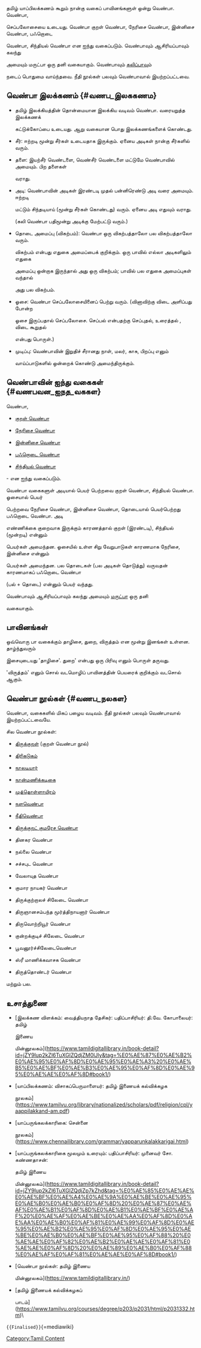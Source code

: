 தமிழ் யாப்பிலக்கணம் கூறும் நான்கு வகைப் பாவினங்களுள் ஒன்று வெண்பா. வெண்பா,
செப்பலோசையை உடையது. வெண்பா குறள் வெண்பா, நேரிசை வெண்பா, இன்னிசை வெண்பா, பஃறொடை
வெண்பா, சிந்தியல் வெண்பா என ஐந்து வகைப்படும். வெண்பாவும் ஆசிரியப்பாவும் கலந்து
அமையும் மருட்பா ஒரு தனி வகையாகும். வெண்பாவும் [கலிப்பாவ](கலிப்பா "wikilink")ும்
நடைப் பொதுமை வாய்ந்தவை. நீதி நூல்கள் பலவும் வெண்பாவால் இயற்றப்பட்டவை.

## வெண்பா இலக்கணம் {#வணப_இலககணம}

-   தமிழ் இலக்கியத்தின் தொன்மையான இலக்கிய வடிவம் வெண்பா. வரையறுத்த இலக்கணக்
    கட்டுக்கோப்பை உடையது. ஆறு வகையான பொது இலக்கணங்களைக் கொண்டது.
-   சீர்: ஈற்றடி மூன்று சீர்கள் உடையதாக இருக்கும். ஏனைய அடிகள் நான்கு சீர்களில் வரும்.
-   தளை: இயற்சீர் வெண்டளை, வெண்சீர் வெண்டளை மட்டுமே வெண்பாவில் அமையும். பிற தளைகள்
    வராது.
-   அடி: வெண்பாவின் அடிகள் இரண்டடி முதல் பன்னிரெண்டு அடி வரை அமையும். ஈற்றடி
    மட்டும் சிந்தடியாய் (மூன்று சீர்கள் கொண்டது) வரும். ஏனைய அடி எதுவும் வராது.
    (கலி வெண்பா பதிமூன்று அடிக்கு மேற்பட்டு வரும்.)
-   தொடை அமைப்பு (விகற்பம்): வெண்பா ஒரு விகற்பத்தாலோ பல விகற்பத்தாலோ வரும்.
    விகற்பம் என்பது எதுகை அமைப்பைக் குறிக்கும். ஒரு பாவில் எல்லா அடிகளிலும் எதுகை
    அமைப்பு ஒன்றாக இருந்தால் அது ஒரு விகற்பம்; பாவில் பல எதுகை அமைப்புகள் வந்தால்
    அது பல விகற்பம்.
-   ஓசை: வெண்பா செப்பலோசையினைப் பெற்று வரும். (வினாவிற்கு விடை அளிப்பது போன்ற
    ஓசை இருப்பதால் செப்பலோசை. செப்பல் என்பதற்கு செப்புதல், உரைத்தல் , விடை கூறுதல்
    என்பது பொருள்.)
-   முடிப்பு: வெண்பாவின் இறுதிச் சீரானது நாள், மலர், காசு, பிறப்பு எனும்
    வாய்ப்பாடுகளில் ஒன்றைக் கொண்டு அமைந்திருக்கும்.

## வெண்பாவின் ஐந்து வகைகள் {#வணபவன_ஐநத_வககள}

வெண்பா,

-   [குறள் வெண்பா](குறள்_வெண்பா "wikilink")
-   [நேரிசை வெண்பா](நேரிசை_வெண்பா "wikilink")
-   [இன்னிசை வெண்பா](இன்னிசை_வெண்பா "wikilink")
-   [பஃறொடை வெண்பா](பஃறொடை_வெண்பா "wikilink")
-   [சிந்தியல் வெண்பா](சிந்தியல்_வெண்பா "wikilink")

\- என ஐந்து வகைப்படும்.

வெண்பா வகைகளுள் அடியால் பெயர் பெற்றவை குறள் வெண்பா, சிந்தியல் வெண்பா. ஓசையால் பெயர்
பெற்றவை நேரிசை வெண்பா, இன்னிசை வெண்பா, தொடையால் பெயர்பெற்றது பஃறொடை வெண்பா. அடி
எண்ணிக்கை குறைவாக இருக்கும் காரணத்தால் குறள் (இரண்டடி), சிந்தியல் (மூன்றடி) என்னும்
பெயர்கள் அமைந்தன. ஓசையில் உள்ள சிறு வேறுபாடுகள் காரணமாக நேரிசை, இன்னிசை என்னும்
பெயர்கள் அமைந்தன. பல தொடைகள் (பல அடிகள் தொடுத்து) வருவதன் காரணமாகப் பஃறொடை வெண்பா
(பல் + தொடை) என்னும் பெயர் வந்தது.

வெண்பாவும் ஆசிரியப்பாவும் கலந்து அமையும் [மருட்பா](மருட்பா "wikilink") ஒரு தனி
வகையாகும்.

## பாவினங்கள்

ஒவ்வொரு பா வகைக்கும் தாழிசை, துறை, விருத்தம் என மூன்று இனங்கள் உள்ளன. தாழ்ந்துவரும்
இசையுடையது 'தாழிசை\'. துறை' என்பது ஒரு பிரிவு எனும் பொருள் தருவது.
'விருத்தம்' எனும் சொல் வடமொழிப் பாவினத்தின் பெயரைக் குறிக்கும் வடசொல் ஆகும்.

## வெண்பா நூல்கள் {#வணப_நலகள}

வெண்பா, வகைகளில் மிகப் பழைய வடிவம். நீதி நூல்கள் பலவும் வெண்பாவால் இயற்றப்பட்டவையே.
சில வெண்பா நூல்கள்:

-   [திருக்குறள்](திருக்குறள் "wikilink") (குறள் வெண்பா நூல்)
-   [திரிகடுகம்](திரிகடுகம் "wikilink")
-   [நாலடியார்](நாலடியார் "wikilink")
-   [நான்மணிக்கடிகை](நான்மணிக்கடிகை "wikilink")
-   [முத்தொள்ளாயிரம்](முத்தொள்ளாயிரம் "wikilink")
-   [நளவெண்பா](நளவெண்பா "wikilink")
-   [நீதிவெண்பா](நீதிவெண்பா "wikilink")
-   [திருக்குறட் குமரேச வெண்பா](திருக்குறட்_குமரேச_வெண்பா "wikilink")
-   தினகர வெண்பா
-   நல்லை வெண்பா
-   சச்சபுட வெண்பா
-   வேலாயுத வெண்பா
-   குமார நாயகர் வெண்பா
-   திருக்குற்றாலச் சிலேடை வெண்பா
-   திருஞானசம்பந்த மூர்த்திநாயனார் வெண்பா
-   திருவொற்றியூர் வெண்பா
-   குன்றக்குடிச் சிலேடை வெண்பா
-   பூவனூர்ச்சிலேடைவெண்பா
-   ஸ்ரீ மாணிக்கவாசக வெண்பா
-   திருத்தொண்டர் வெண்பா

மற்றும் பல.

## உசாத்துணை

-   [இலக்கண விளக்கம்: வைத்தியநாத தேசிகர்: பதிப்பாசிரியர்: தி.வே. கோபாலையர்: தமிழ்
    இணைய
    மின்னூலகம்](https://www.tamildigitallibrary.in/book-detail?id=jZY9lup2kZl6TuXGlZQdjZM0lJly&tag=%E0%AE%87%E0%AE%B2%E0%AE%95%E0%AF%8D%E0%AE%95%E0%AE%A3%20%E0%AE%B5%E0%AE%BF%E0%AE%B3%E0%AE%95%E0%AF%8D%E0%AE%95%E0%AE%AE%E0%AF%8D#book1/)
-   [யாப்பிலக்கணம்: விசாகப்பெருமாளையர்: தமிழ் இணையக் கல்விக்கழக
    நூலகம்](https://www.tamilvu.org/library/nationalized/scholars/pdf/religion/cpl/yaappilakkand-am.pdf)
-   [யாப்பருங்கலக்காரிகை: சென்னை
    நூலகம்](https://www.chennailibrary.com/grammar/yapparunkalakkarigai.html)
-   [யாப்பருங்கலக்காரிகை மூலமும் உரையும்: பதிப்பாசிரியர்: முனைவர் சோ. கண்ணதாசன்:
    தமிழ் இணைய
    மின்னூலகம்](https://www.tamildigitallibrary.in/book-detail?id=jZY9lup2kZl6TuXGlZQdjZp7kZhd&tag=%E0%AE%85%E0%AE%AE%E0%AE%BF%E0%AE%A4%E0%AE%9A%E0%AE%BE%E0%AE%95%E0%AE%B0%E0%AE%B0%E0%AF%8D%20%E0%AE%87%E0%AE%AF%E0%AE%B1%E0%AF%8D%E0%AE%B1%E0%AE%BF%E0%AE%AF%20%E0%AE%AF%E0%AE%BE%E0%AE%AA%E0%AF%8D%E0%AE%AA%E0%AE%B0%E0%AF%81%E0%AE%99%E0%AF%8D%E0%AE%95%E0%AE%B2%E0%AE%95%E0%AF%8D%E0%AE%95%E0%AE%BE%E0%AE%B0%E0%AE%BF%E0%AE%95%E0%AF%88%20%E0%AE%AE%E0%AF%82%E0%AE%B2%E0%AE%AE%E0%AF%81%E0%AE%AE%E0%AF%8D%20%E0%AE%89%E0%AE%B0%E0%AF%88%E0%AE%AF%E0%AF%81%E0%AE%AE%E0%AF%8D#book1/)
-   [வெண்பா நூல்கள்: தமிழ் இணைய
    மின்னூலகம்](https://www.tamildigitallibrary.in/)
-   [தமிழ் இணையக் கல்விக்கழகப்
    பாடம்](https://www.tamilvu.org/courses/degree/p203/p2031/html/p2031332.htm)\

`{{Finalised}}`{=mediawiki}

[Category:Tamil Content](Category:Tamil_Content "wikilink")
